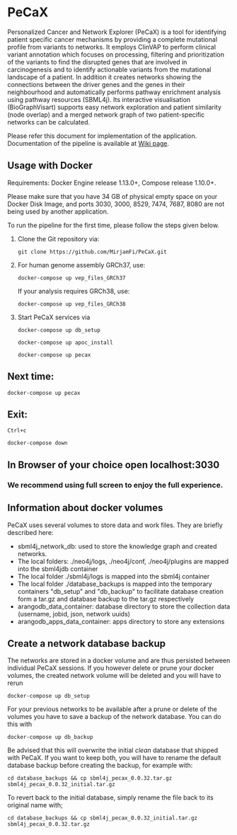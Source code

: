 # PeCaX
Personalized Cancer and Network Explorer (PeCaX) is a tool for identifying patient specific cancer mechanisms by providing a complete mutational profile from variants to networks. It employs ClinVAP to perform clinical variant annotation which focuses on processing, filtering and prioritization of the variants to find the disrupted genes that are involved in carcinogenesis and to identify actionable variants from the mutational landscape of a patient. In addition it creates networks showing the connections between the driver genes and the genes in their neighbourhood and automatically performs pathway enrichment analysis using pathway resources (SBML4j). Its interactive visualisation (BioGraphVisart) supports easy network exploration and patient similarity (node overlap) and a merged network graph of two patient-specific networks can be calculated.

Please refer this document for implementation of the application. Documentation of the pipeline is available at [Wiki page](https://github.com/MirjamFi/PeCaX/wiki).

## Usage with Docker
Requirements: Docker Engine release 1.13.0+, Compose release 1.10.0+.

Please make sure that you have 34 GB of physical empty space on your Docker Disk Image, and ports 3030, 3000, 8529, 7474, 7687, 8080 are not being used by another application.

To run the pipeline for the first time, please follow the steps given below.

1. Clone the Git repository via:

    `git clone https://github.com/MirjamFi/PeCaX.git`

2. For human genome assembly GRCh37, use: 

    `docker-compose up vep_files_GRCh37`

    If your analysis requires GRCh38, use: 
    
    `docker-compose up vep_files_GRCh38`

3. Start PeCaX services via

    `docker-compose up db_setup`

    `docker-compose up apoc_install`

    `docker-compose up pecax`

## Next time:

    docker-compose up pecax

## Exit:

    Ctrl+c

    docker-compose down

## In Browser of your choice open localhost:3030

### We recommend using full screen to enjoy the full experience.


## Information about docker volumes

PeCaX uses several volumes to store data and work files. They are briefly described here:

- sbml4j_network_db: used to store the knowledge graph and created networks.
- The local folders: ./neo4j/logs, ./neo4j/conf, ./neo4j/plugins are mapped into the sbml4jdb container
- The local folder ./sbml4j/logs is mapped into the sbml4j container
- The local folder ./database_backups is mapped into the temporary containers "db_setup" and "db_backup" to facilitate database creation form a tar.gz and database backup to the tar.gz respectively
- arangodb_data_container: database directory to store the collection data (username, jobid, json, network uuids)
- arangodb_apps_data_container: apps directory to store any extensions

## Create a network database backup

The networks are stored in a docker volume and are thus persisted between individual PeCaX sessions.
If you however delete or prune your docker volumes, the created network volume will be deleted and you will have to rerun

	docker-compose up db_setup

For your previous networks to be available after a prune or delete of the volumes you have to save a backup of the network database.
You can do this with

	docker-compose up db_backup

Be advised that this will overwrite the initial *clean* database that shipped with PeCaX.
If you want to keep both, you will have to rename the default database backup before creating the backup, for example with:

	cd database_backups && cp sbml4j_pecax_0.0.32.tar.gz sbml4j_pecax_0.0.32_initial.tar.gz

To revert back to the initial database, simply rename the file back to its original name with;

	cd database_backups && cp sbml4j_pecax_0.0.32_initial.tar.gz sbml4j_pecax_0.0.32.tar.gz
